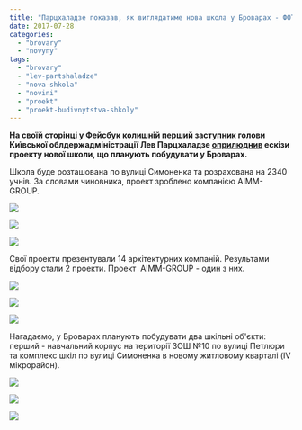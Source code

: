 ```yaml
---
title: "Парцхаладзе показав, як виглядатиме нова школа у Броварах - ФОТО"
date: 2017-07-28
categories: 
  - "brovary"
  - "novyny"
tags: 
  - "brovary"
  - "lev-partshaladze"
  - "nova-shkola"
  - "novini"
  - "proekt"
  - "proekt-budivnytstva-shkoly"
---
```


**На своїй сторінці у Фейсбук колишній перший заступник голови Київської облдержадміністрації Лев Парцхаладзе [оприлюднив](https://www.facebook.com/lev.partskhaladze/posts/793138037507307) ескізи проекту нової школи, що планують побудувати у Броварах.**

Школа буде розташована по вулиці Симоненка та розрахована на 2340 учнів. За словами чиновника, проект зроблено компанією AIMM-GROUP.

[![](https://mpz.brovary.org/wp-content/uploads/2017/07/20293011_673858472808595_3037561634850983376_n.jpg)](https://mpz.brovary.org/wp-content/uploads/2017/07/20293011_673858472808595_3037561634850983376_n.jpg)

[![](https://mpz.brovary.org/wp-content/uploads/2017/07/20294123_673858502808592_220482267304940551_n.jpg)](https://mpz.brovary.org/wp-content/uploads/2017/07/20294123_673858502808592_220482267304940551_n.jpg)

[![](https://mpz.brovary.org/wp-content/uploads/2017/07/20292909_673858539475255_5706315285459352594_n.jpg)](https://mpz.brovary.org/wp-content/uploads/2017/07/20292909_673858539475255_5706315285459352594_n.jpg)

Свої проекти презентували 14 архітектурних компаній. Результами відбору стали 2 проекти. Проект  AIMM-GROUP - один з них.

[![](https://mpz.brovary.org/wp-content/uploads/2017/07/20376020_673858689475240_1653472568554931351_n.jpg)](https://mpz.brovary.org/wp-content/uploads/2017/07/20376020_673858689475240_1653472568554931351_n.jpg)

[![](https://mpz.brovary.org/wp-content/uploads/2017/07/20292891_673858599475249_7976506388932195251_n.jpg)](https://mpz.brovary.org/wp-content/uploads/2017/07/20292891_673858599475249_7976506388932195251_n.jpg)

[![](https://mpz.brovary.org/wp-content/uploads/2017/07/20429983_673858579475251_4692297542420590372_n.jpg)](https://mpz.brovary.org/wp-content/uploads/2017/07/20429983_673858579475251_4692297542420590372_n.jpg)

Нагадаємо, у Броварах планують побудувати два шкільні об'єкти: перший - навчальний корпус на території ЗОШ №10 по вулиці Петлюри та комплекс шкіл по вулиці Симоненка в новому житловому кварталі (IV мікрорайон).

[![](https://mpz.brovary.org/wp-content/uploads/2017/07/20431210_673858669475242_95128343334126970_n.jpg)](https://mpz.brovary.org/wp-content/uploads/2017/07/20431210_673858669475242_95128343334126970_n.jpg)

[![](https://mpz.brovary.org/wp-content/uploads/2017/07/20430145_673858556141920_4786976453263005028_n.jpg)](https://mpz.brovary.org/wp-content/uploads/2017/07/20430145_673858556141920_4786976453263005028_n.jpg)

[![](https://mpz.brovary.org/wp-content/uploads/2017/07/20294020_673858399475269_7225826264400829652_n.jpg)](https://mpz.brovary.org/wp-content/uploads/2017/07/20294020_673858399475269_7225826264400829652_n.jpg)
